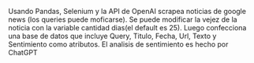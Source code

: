 Usando Pandas, Selenium y la API de OpenAI scrapea noticias de google news (los queries puede moficarse). Se puede modificar la vejez de la noticia con la variable cantidad dias(el default es 25). Luego confecciona 
una base de datos que incluye Query,	Titulo,	Fecha,	Url,	Texto y	Sentimiento como atributos. El analisis de sentimiento es hecho por ChatGPT
